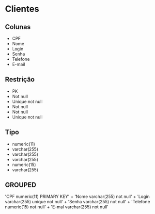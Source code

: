 # Clientes

## Colunas
 - CPF
 - Nome
 - Login
 - Senha
 - Telefone
 - E-mail

## Restrição

  - PK
  - Not null
  - Unique not null
  - Not null
  - Not null
  - Unique not null

## Tipo

  - numeric(11)
  - varchar(255)
  - varchar(255)
  - varchar(255)
  - numeric(15)
  - varchar(255)

## GROUPED
 'CPF numeric(11) PRIMARY KEY' +
 'Nome varchar(255) not null' +
 'Login varchar(255) unique not null'  +
 'Senha varchar(255) not null'  +
 'Telefone numeric(15) not null'  +
 'E-mal varchar(255) not null'
